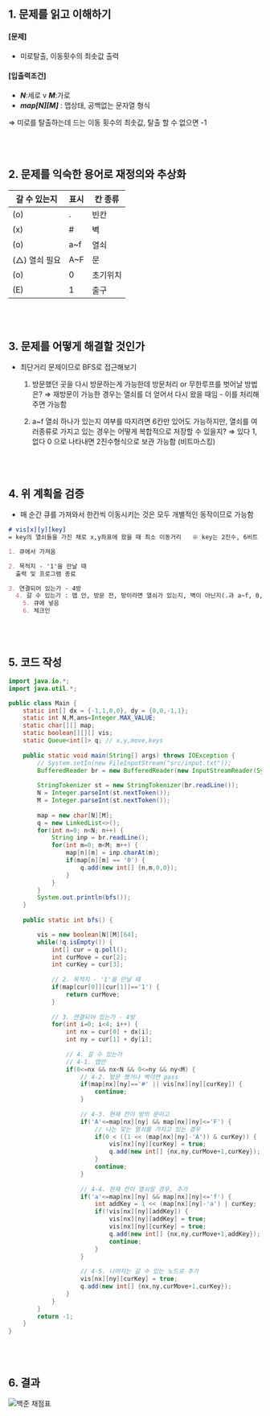 ## 1. 문제를 읽고 이해하기
#### [문제] 
  - 미로탈출, 이동횟수의 최솟값 출력

#### [입출력조건]
  - ***N***:세로  v ***M***:가로
  - ***map[N][M]***  : 맵상태, 공백없는 문자열 형식

⇒ 미로를 탈출하는데 드는 이동 횟수의 최솟값, 탈출 할 수 없으면 -1

</br></br>
## 2. 문제를 익숙한 용어로 재정의와 추상화
|갈 수 있는지|표시|칸 종류|
|-----|--------|-------|
(o)  |   .  | 빈칸
(x)  |   #  | 벽
(o)  |  a~f  | 열쇠
(△) 열쇠 필요 |  A~F  | 문
(o)  |   0  | 초기위치
(E)  |   1  | 출구

</br></br>
## 3. 문제를 어떻게 해결할 것인가
- 최단거리 문제이므로 BFS로 접근해보기
    1. 방문했던 곳을 다시 방문하는게 가능한데 방문처리 or 무한루프를 벗어날 방법은?
    ⇒ 재방문이 가능한 경우는 열쇠를 더 얻어서 다시 왔을 때임 - 이를 처리해주면 가능함
    
    2. a~f 열쇠 하나가 있는지 여부를 따지려면 6칸만 있어도 가능하지만, 열쇠를 여러종류로 가지고 있는 경우는 어떻게 복합적으로 저장할 수 있을지?
    ⇒ 있다 1, 없다 0 으로 나타내면 2진수형식으로 보관 가능함 (비트마스킹)

</br></br>
## 4. 위 계획을 검증
- 매 순간 큐를 가져와서 한칸씩 이동시키는 것은 모두 개별적인 동작이므로 가능함

```markdown
# vis[x][y][key]
= key의 열쇠들을 가진 채로 x,y좌표에 왔을 때 최소 이동거리   ※ key는 2진수, 6비트

1. 큐에서 가져옴

2. 목적지 - '1'을 만날 때
  출력 및 프로그램 종료

3. 연결되어 있는가 - 4방
  4. 갈 수 있는가 : 맵 안, 방문 전, 방이라면 열쇠가 있는지, 벽이 아닌지(.과 a~f, 0, 1은 그냥 갈 수 있음)
    5. 큐에 넣음
    6. 체크인
```

</br></br>
## 5. 코드 작성
```java
import java.io.*;
import java.util.*;

public class Main {
	static int[] dx = {-1,1,0,0}, dy = {0,0,-1,1};
	static int N,M,ans=Integer.MAX_VALUE;
	static char[][] map;
	static boolean[][][] vis;
	static Queue<int[]> q; // x,y,move,keys
	
    public static void main(String[] args) throws IOException {
    	// System.setIn(new FileInputStream("src/input.txt"));
        BufferedReader br = new BufferedReader(new InputStreamReader(System.in));
        
        StringTokenizer st = new StringTokenizer(br.readLine());
        N = Integer.parseInt(st.nextToken());
        M = Integer.parseInt(st.nextToken());
        
        map = new char[N][M];
        q = new LinkedList<>();
        for(int n=0; n<N; n++) {
        	String inp = br.readLine();
        	for(int m=0; m<M; m++) {
        		map[n][m] = inp.charAt(m);
        		if(map[n][m] == '0') {
        			q.add(new int[] {n,m,0,0});
        		}
        	}
        }
        System.out.println(bfs());
    }
    
    public static int bfs() {

        vis = new boolean[N][M][64];
        while(!q.isEmpty()) {
        	int[] cur = q.poll();
        	int curMove = cur[2];
        	int curKey = cur[3];
        	
        	// 2. 목적지 - '1'을 만날 때
        	if(map[cur[0]][cur[1]]=='1') {
        		return curMove;
        	}
        	
        	// 3. 연결되어 있는가 - 4방
        	for(int i=0; i<4; i++) {
        		int nx = cur[0] + dx[i];
        		int ny = cur[1] + dy[i];
        		
        		// 4. 갈 수 있는가
        		// 4-1. 맵안
        		if(0<=nx && nx<N && 0<=ny && ny<M) {        			
        			// 4-2. 방문 했거나 벽이면 pass
        			if(map[nx][ny]=='#' || vis[nx][ny][curKey]) {
        				continue;
        			}
        			
        			// 4-3. 현재 칸이 방의 문이고
        			if('A'<=map[nx][ny] && map[nx][ny]<='F') {
        				// 나는 맞는 열쇠를 가지고 있는 경우
        				if(0 < ((1 << (map[nx][ny]-'A')) & curKey)) {
            				vis[nx][ny][curKey] = true;
            				q.add(new int[] {nx,ny,curMove+1,curKey});
            			}
        				continue;
        			}
        			
        			// 4-4. 현재 칸이 열쇠일 경우, 추가
        			if('a'<=map[nx][ny] && map[nx][ny]<='f') {
        				int addKey = 1 << (map[nx][ny]-'a') | curKey;
        				if(!vis[nx][ny][addKey]) {
            				vis[nx][ny][addKey] = true;
            				vis[nx][ny][curKey] = true;
            				q.add(new int[] {nx,ny,curMove+1,addKey});
            				continue;
        				}
        			}
        			
        			// 4-5. 나머지는 갈 수 있는 노드로 추가
    				vis[nx][ny][curKey] = true;
    				q.add(new int[] {nx,ny,curMove+1,curKey});
        		}
        	}
        }
        return -1;
    }
}
```

</br></br>
## 6. 결과

![백준 채점표](https://github.com/SSAFY-11th-Seoul15/algo-study/assets/74345771/21dae0df-7eb3-457a-a478-e8171ada9bd8)
